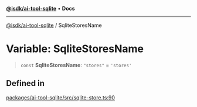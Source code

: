 [**@isdk/ai-tool-sqlite**](../README.md) • **Docs**

***

[@isdk/ai-tool-sqlite](../globals.md) / SqliteStoresName

# Variable: SqliteStoresName

> `const` **SqliteStoresName**: `"stores"` = `'stores'`

## Defined in

[packages/ai-tool-sqlite/src/sqlite-store.ts:90](https://github.com/isdk/ai-tool-sqlite.js/blob/2074f3184b560899d73c24ac00df4826aa912675/src/sqlite-store.ts#L90)
